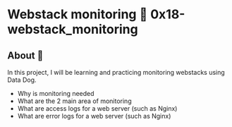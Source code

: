 # Webstack monitoring :page_with_curl: 0x18-webstack_monitoring

## About :monocle_face:
In this project, I will be learning and practicing monitoring webstacks using Data Dog.
- Why is monitoring needed
- What are the 2 main area of monitoring
- What are access logs for a web server (such as Nginx)
- What are error logs for a web server (such as Nginx)
